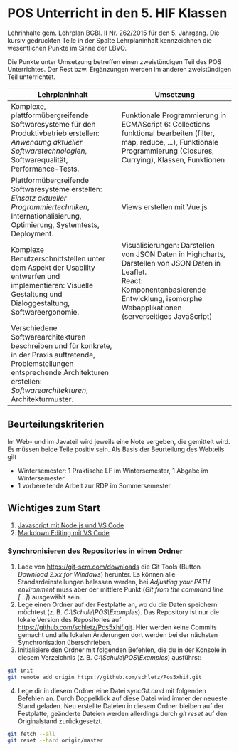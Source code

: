 # POS Unterricht in den 5. HIF Klassen

Lehrinhalte gem. Lehrplan BGBl. II Nr. 262/2015 für den 5. Jahrgang. Die kursiv gedruckten Teile in der 
Spalte Lehrplaninhalt kennzeichnen die wesentlichen Punkte im Sinne der LBVO.

Die Punkte unter Umsetzung betreffen einen zweistündigen Teil des POS Unterrichtes. Der Rest bzw. Ergänzungen 
werden im anderen zweistündigen Teil unterrichtet.

| Lehrplaninhalt                                                                                                                                                                                	| Umsetzung                                                                                                                                                                     	| 
| ----------------------------------------------------------------------------------------------------------------------------------------------------------------------------------------------	| ------------------------------------------------------------------------------------------------------------------------------------------------------------------------------	| 
| Komplexe, plattformübergreifende Softwaresysteme für den Produktivbetrieb erstellen: *Anwendung aktueller Softwaretechnologien*, Softwarequalität, Performance-Tests.                           	| Funktionale Programmierung in ECMAScript 6: Collections funktional bearbeiten (filter, map, reduce, ...), Funktionale Programmierung (Closures, Currying), Klassen, Funktionen	| 
| Plattformübergreifende Softwaresysteme erstellen: *Einsatz aktueller Programmiertechniken*, Internationalisierung, Optimierung, Systemtests, Deployment.                                        	| Views erstellen mit Vue.js                                                                                                                         	| 
| Komplexe Benutzerschnittstellen unter dem Aspekt der Usability entwerfen und implementieren: Visuelle Gestaltung und Dialoggestaltung, Softwareergonomie.                                     	| Visualisierungen: Darstellen von JSON Daten in Highcharts, Darstellen von JSON Daten in Leaflet.<br>React: Komponentenbasierende Entwicklung, isomorphe Webapplikationen (serverseitiges JavaScript)       	| 
| Verschiedene Softwarearchitekturen beschreiben und für konkrete, in der Praxis auftretende, Problemstellungen entsprechende Architekturen erstellen: *Softwarearchitekturen*, Architekturmuster.	|                                                                                                                                                                               	| 

## Beurteilungskriterien
Im Web- und im Javateil wird jeweils eine Note vergeben, die gemittelt wird. Es müssen beide Teile 
positiv sein. Als Basis der Beurteilung des Webteils gilt
- Wintersemester: 1 Praktische LF im Wintersemester, 1 Abgabe im Wintersemester. 
- 1 vorbereitende Arbeit zur RDP im Sommersemester


## Wichtiges zum Start
1. [Javascript mit Node.js und VS Code](01_ECMAScript6/README.md)
1. [Markdown Editing mit VS Code](https://github.com/schletz/Pos3xhif/blob/master/markdown.md)

### Synchronisieren des Repositories in einen Ordner
1. Lade von https://git-scm.com/downloads die Git Tools (Button *Download 2.xx for Windows*)
    herunter. Es können alle Standardeinstellungen belassen werden, bei *Adjusting your PATH environment*
    muss aber der mittlere Punkt (*Git from the command line [...]*) ausgewählt sein.
2. Lege einen Ordner auf der Festplatte an, wo du die Daten speichern möchtest 
    (z. B. *C:\Schule\POS\Examples*). Das
    Repository ist nur die lokale Version des Repositories auf https://github.com/schletz/Pos5xhif.git.
    Hier werden keine Commits gemacht und alle lokalen Änderungen dort werden bei der 
    nächsten Synchronisation überschrieben.
3. Initialisiere den Ordner mit folgenden Befehlen, die du in der Konsole in diesem Verzeichnis
    (z. B. *C:\Schule\POS\Examples*) ausführst:
```bash {.line-numbers}
git init
git remote add origin https://github.com/schletz/Pos5xhif.git
```

4. Lege dir in diesem Ordner eine Datei *syncGit.cmd* mit folgenden Befehlen an. 
    Durch Doppelklick auf diese Datei wird immer der neueste Stand geladen. Neu erstellte Dateien
    in diesem Ordner bleiben auf der Festplatte, geänderte Dateien werden allerdings durch 
    *git reset* auf den Originalstand zurückgesetzt.
```bash {.line-numbers}
git fetch --all
git reset --hard origin/master
```



